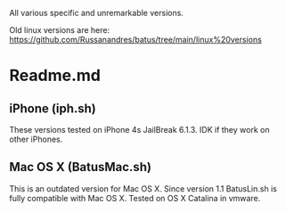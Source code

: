 All various specific and unremarkable versions.

Old linux versions are here: https://github.com/Russanandres/batus/tree/main/linux%20versions

# Readme.md
## iPhone (iph.sh)
These versions tested on iPhone 4s JailBreak 6.1.3. IDK if they work on other iPhones.

## Mac OS X (BatusMac.sh)
This is an outdated version for Mac OS X. Since version 1.1 BatusLin.sh is fully compatible with Mac OS X. Tested on OS X Catalina in vmware.
